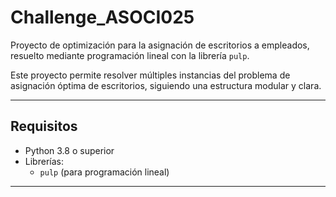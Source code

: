 # Challenge_ASOCI025

Proyecto de optimización para la asignación de escritorios a empleados, resuelto mediante programación lineal con la librería `pulp`.

Este proyecto permite resolver múltiples instancias del problema de asignación óptima de escritorios, siguiendo una estructura modular y clara.

---

##  Requisitos

- Python 3.8 o superior
- Librerías:
  - `pulp` (para programación lineal)

---

